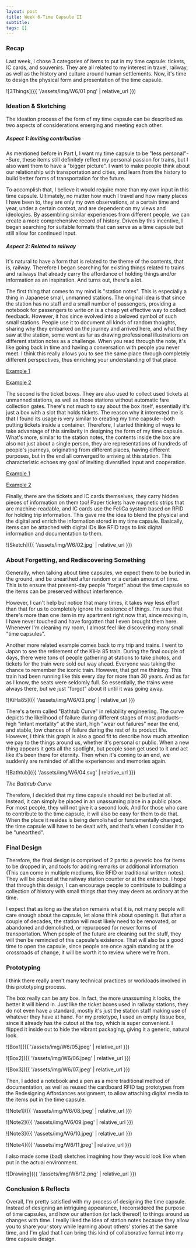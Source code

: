 ```yaml
---
layout: post
title: Week 6-Time Capsule II
subtitle: 
tags: []
---
```


### Recap

Last week, I chose 3 categories of items to put in my time capsule: tickets, IC cards, and souvenirs. They are all related to my interest in travel, railway, as well as the history and culture around human settlements. Now, it's time to design the physical form and presentation of the time capsule.

![3Things]({{ '/assets/img/W6/01.png' | relative_url }})

### Ideation & Sketching

The ideation process of the form of my time capsule can be described as two aspects of considerations emerging and meeting each other.

##### Aspect 1: Inviting contribution

As mentioned before in Part I, I want my time capsule to be "less personal"--Sure, these items still definitely reflect my personal passion for trains, but I also want them to have a "bigger picture". I want to make people think about our relationship with transportation and cities, and learn from the history to build better forms of transportation for the future.

To accomplish that, I believe it would require more than my own input in this time capsule. Ultimately, no matter how much I travel and how many places I have been to, they are only my own observations, at a certain time and year, under a certain context, and are dependent on my views and ideologies. By assembling similar experiences from different people, we can create a more comprehensive record of history. Driven by this incentive, I began searching for suitable formats that can serve as a time capsule but still allow for continued input.

##### Aspect 2: Related to railway

It's natural to have a form that is related to the theme of the contents, that is, railway. Therefore I began searching for existing things related to trains and railways that already carry the affordance of holding things and/or information as an inspiration. And turns out, there's a lot.

The first thing that comes to my mind is "station notes". This is especially a thing in Japanese small, unmanned stations. The original idea is that since the station has no staff and a small number of passengers, providing a notebook for passengers to write on is a cheap yet effective way to collect feedback. However, it has since evolved into a beloved symbol of such small stations. People use it to document all kinds of random thoughts, sharing why they embarked on the journey and arrived here, and what they saw at the station, some went as far as drawing professional illustrations on different station notes as a challenge. When you read through the note, it's like going back in time and having a conversation with people you never meet. I think this really allows you to see the same place through completely different perspectives, thus enriching your understanding of that place.

[Example 1](https://inaka-pipe.net/20200428/)

[Example 2](https://twitter.com/ekikko_note)

The second is the ticket boxes. They are also used to collect used tickets at unmanned stations, as well as those stations without automatic fare collection gates. There's not much to say about the box itself, essentially it's just a box with a slot that holds tickets. The reason why it interested me is that I found its usage is very similar to creating my time capsule--both putting tickets inside a container. Therefore, I started thinking of ways to take advantage of this similarity in designing the form of my time capsule. What's more, similar to the station notes, the contents inside the box are also not just about a single person, they are representations of hundreds of people's journeys, originating from different places, having different purposes, but in the end all converged to arriving at this station. This characteristic echoes my goal of inviting diversified input and cooperation.

[Example 1](http://toyamahatsu.blog.fc2.com/blog-entry-1562.html)

[Example 2](https://ameblo.jp/honda1600/entry-12402686182.html)

Finally, there are the tickets and IC cards themselves, they carry hidden pieces of information on them too! Paper tickets have magnetic strips that are machine-readable, and IC cards use the FeliCa system based on RFID for holding trip information. This gave me the idea to blend the physical and the digital and enrich the information stored in my time capsule. Basically, items can be attached with digital IDs like RFID tags to link digital information and documentation to them.

![Sketch]({{ '/assets/img/W6/02.jpg' | relative_url }})

### About Forgetting, and Rediscovering Something

Generally, when talking about time capsules, we expect them to be buried in the ground, and be unearthed after random or a certain amount of time. This is to ensure that present-day people "forget" about the time capsule so the items can be preserved without interference.

However, I can't help but notice that many times, it takes way less effort than that for us to completely ignore the existence of things. I'm sure that there's more than one item in my apartment right now that, since moving in, I have never touched and have forgotten that I even brought them here. Whenever I'm cleaning my room, I almost feel like discovering many small "time capsules".

Another more related example comes back to my trip and trains. I went to Japan to see the retirement of the KiHa 85 train. During the final couple of days, there were tons of people gathering at stations to take photos, and tickets for the train were sold out way ahead. Everyone was taking the chance to remember the iconic train. However, that got me thinking: This train had been running like this every day for more than 30 years. And as far as I know, the seats were seldomly full. So essentially, the trains were always there, but we just "forgot" about it until it was going away.

![KiHa85]({{ '/assets/img/W6/03.png' | relative_url }})

There's a term called "Bathtub Curve" in reliability engineering. The curve depicts the likelihood of failure during different stages of most products--high "infant mortality" at the start, high "wear out failures" near the end, and stable, low chances of failure during the rest of its product life. However, I think this graph is also a good fit to describe how much attention we pay to the things around us, whether it's personal or public. When a new thing appears it gets all the spotlight, but people soon get used to it and act like it's been there for eternity. Then when it's coming to an end, we suddenly are reminded of all the experiences and memories again.

![Bathtub]({{ '/assets/img/W6/04.svg' | relative_url }})

*The Bathtub Curve*

Therefore, I decided that my time capsule should not be buried at all. Instead, it can simply be placed in an unassuming place in a public place. For most people, they will not give it a second look. And for those who care to contribute to the time capsule, it will also be easy for them to do that. When the place it resides is being demolished or fundamentally changed, the time capsule will have to be dealt with, and that's when I consider it to be "unearthed".

### Final Design

Therefore, the final design is comprised of 2 parts: a generic box for items to be dropped in, and tools for adding remarks or additional information (This can come in multiple mediums, like RFID or traditional written notes). They will be placed at the railway station counter or at the entrance. I hope that through this design, I can encourage people to contribute to building a collection of history with small things that they may deem as ordinary at the time.

I expect that as long as the station remains what it is, not many people will care enough about the capsule, let alone think about opening it. But after a couple of decades, the station will most likely need to be renovated, or abandoned and demolished, or repurposed for newer forms of transportation. When people of the future are cleaning out the stuff, they will then be reminded of this capsule's existence. That will also be a good time to open the capsule, since people are once again standing at the crossroads of change, it will be worth it to review where we're from.

### Prototyping

I think there really aren't many technical practices or workloads involved in this prototyping process.

The box really can be any box. In fact, the more unassuming it looks, the better it will blend in. Just like the ticket boxes used in railway stations, they do not even have a standard, mostly it's just the station staff making use of whatever they have at hand. For my prototype, I used an empty tissue box, since it already has the cutout at the top, which is super convenient. I flipped it inside out to hide the vibrant packaging, giving it a generic, natural look.

![Box1]({{ '/assets/img/W6/05.jpeg' | relative_url }})

![Box2]({{ '/assets/img/W6/06.jpeg' | relative_url }})

![Box3]({{ '/assets/img/W6/07.jpeg' | relative_url }})

Then, I added a notebook and a pen as a more traditional method of documentation, as well as reused the cardboard RFID tag prototypes from the Redesigning Affordances assignment, to allow attaching digital media to the items put in the time capsule.

![Note1]({{ '/assets/img/W6/08.jpeg' | relative_url }})

![Note2]({{ '/assets/img/W6/09.jpeg' | relative_url }})

![Note3]({{ '/assets/img/W6/10.jpeg' | relative_url }})

![Note4]({{ '/assets/img/W6/11.jpeg' | relative_url }})

I also made some (bad) sketches imagining how they would look like when put in the actual environment.

![Drawing]({{ '/assets/img/W6/12.png' | relative_url }})

### Conclusion & Reflects

Overall, I'm pretty satisfied with my process of designing the time capsule. Instead of designing an intriguing appearance, I reconsidered the purpose of time capsules, and how our attention (or lack thereof) to things around us changes with time. I really liked the idea of station notes because they allow you to share your story while learning about others' stories at the same time, and I'm glad that I can bring this kind of collaborative format into my time capsule design.
